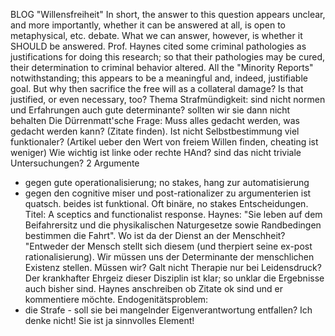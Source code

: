 BLOG "Willensfreiheit"
In short, the answer to this question appears unclear, and more importantly, whether it can be answered at all, is open to metaphysical, etc. debate.
What we can answer, however, is whether it SHOULD be answered.
Prof. Haynes cited some criminal pathologies as justifications for doing this research; so that their pathologies may be cured, their determination to criminal behavior altered. All the "Minority Reports" notwithstanding; this appears to be a meaningful and, indeed, justifiable goal.
But why then sacrifice the free will as a collateral damage? Is that justified, or even necessary, too?
Thema Strafmündigkeit: sind nicht normen und Erfahrungen auch gute determinante? sollten wir sie dann nicht behalten
Die Dürrenmatt'sche Frage: Muss alles gedacht werden, was gedacht werden kann? (Zitate finden). Ist nicht Selbstbestimmung viel funktionaler? (Artikel ueber den Wert von freiem Willen finden, cheating ist weniger)
Wie wichtig ist linke oder rechte HAnd? sind das nicht triviale Untersuchungen?
2 Argumente
- gegen gute operationalisierung; no stakes, hang zur automatisierung
- gegen den cognitive miser und post-rationalizer zu argumenterien ist quatsch. beides ist funktional.
Oft binäre, no stakes Entscheidungen.
Titel: A sceptics and functionalist response.
Haynes:
"Sie leben auf dem Beifahrersitz und die physikalischen Naturgesetze sowie Randbedingen bestimmen die Fahrt". Wo ist da der Dienst an der Menschheit?
"Entweder der Mensch stellt sich diesem (und therpiert seine ex-post rationalisierung). Wir müssen uns der Determinante der menschlichen Existenz stellen. Müssen wir?
Galt nicht Therapie nur bei Leidensdruck?
Der krankhafter Ehrgeiz dieser Disziplin ist klar; so unklar die Ergebnisse auch bisher sind.
Haynes anschreiben ob Zitate ok sind und er kommentiere möchte.
Endogenitätsproblem:
- die Strafe - soll sie bei mangelnder Eigenverantwortung entfallen? Ich denke nicht! Sie ist ja sinnvolles Element!
